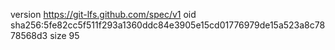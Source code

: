 version https://git-lfs.github.com/spec/v1
oid sha256:5fe82cc5f511f293a1360ddc84e3905e15cd01776979de15a523a8c7878568d3
size 95
